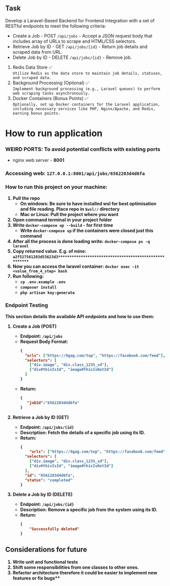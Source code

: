 ## Task
Develop a Laravel-Based Backend for Frontend Integration with a set of RESTful endpoints to meet the following criteria:
* Create a Job - POST `/api/jobs` - Accept a JSON request body that includes array of URLs to scrape and HTML/CSS selectors.
* Retrieve Job by ID - GET `/api/jobs/{id}` - Return job details and scraped data from URL.
* Delete Job by ID - DELETE `/api/jobs/{id}` - Remove job.

1.  Redis Data Store ✅<br>
    `Utilize Redis as the data store to maintain job details, statuses, and scraped data.`
2. Background Processing (Optional) ✅
   <br> `Implement background processing (e.g., Laravel queues) to perform web scraping tasks asynchronously.`
3. Docker Containers (Bonus Points) ✅
   <br> `Optionally, set up Docker containers for the Laravel application, including necessary services like PHP, Nginx/Apache, and Redis, earning bonus points.`

# How to run application

### WEIRD PORTS: To avoid potential conflicts with existing ports
* nginx web server - <b>8001<b>
### <b>Accessing web: `127.0.0.1:8001/api/jobs/6562203d4d6fa`<b>


### How to run this project on your machine:
1. Pull the repo
    - On windows: Be sure to have installed wsl for best optimisation and file reading. Place repo in `$wsl//` directory
    - Mac or Linux: Pull the project where you want
2. Open command terminal in your project folder
3. Write `docker-compose up --build` - for first time
    - Write `docker-compose up` if the containers were closed just this command
4. After all the process is done loading write: `docker-compose ps -q laravel`
5. Copy returned value. E.g. of mine: `a2f527561203d53623d3******************************************************`
6. Now you can access the laravel container: `docker exec -it <value_from_4_step> bash`
7. Run following:
    * `cp .env.example .env`
    * `composer install`
    * `php artisan key:generate`

### Endpoint Testing

This section details the available API endpoints and how to use them:<br>

1. **Create a Job (POST)**
    - Endpoint: `/api/jobs`
    - Request Body Format:
      ```json
      {
        "urls": ["https://9gag.com/top", "https://facebook.com/feed"],
        "selectors": [
          ["div.image", "div.class_123S_sd"],
          ["div#thisIsId", "image#thisIsNotId"]
        ]
      }
      ```
    - Return:
      ```json
      {
         "jobId":"6562203d4d6fa"
      }
      ```

2. **Retrieve a Job by ID (GET)**
    - Endpoint: `/api/jobs/{id}`
    - Description: Fetch the details of a specific job using its ID.
    - Return:
      ```json
      {
          "urls": ["https://9gag.com/top", "https://facebook.com/feed"],
        "selectors": [
          ["div.image", "div.class_123S_sd"],
          ["div#thisIsId", "image#thisIsNotId"]
        ],
        "id": "6562203d4d6fa",
        "status": "completed"
      }
      ```

3. **Delete a Job by ID (DELETE)**
    - Endpoint: `/api/jobs/{id}`
    - Description: Remove a specific job from the system using its ID.
    - Return:
      ```json
      {
          "Successfully deleted"
      }
      ```

## Considerations for future
1.  Write unit and functional tests
2.  Shift some responsibilities from one classes to other ones.
3.  Refactor architecture therefore it could be easier to implement new features or fix bugs**
